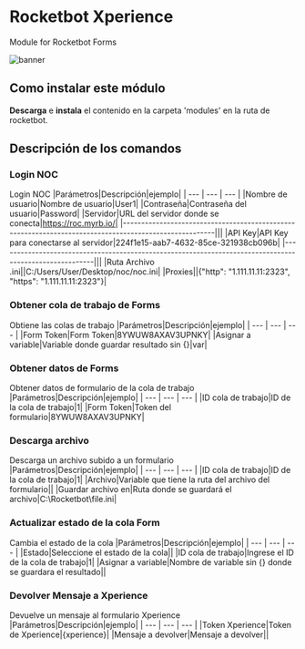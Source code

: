 



# Rocketbot Xperience
  
Module for Rocketbot Forms  
  
![banner](https://i.imgur.com/XC17kMx.png)
## Como instalar este módulo
  
__Descarga__ e __instala__ el contenido en la carpeta 'modules' en la ruta de rocketbot.  



## Descripción de los comandos

### Login NOC
  
Login NOC
|Parámetros|Descripción|ejemplo|
| --- | --- | --- |
|Nombre de usuario|Nombre de usuario|User1|
|Contraseña|Contraseña del usuario|Password|
|Servidor|URL del servidor donde se conecta|https://roc.myrb.io/|
|-------------------------------------------------------------------------------------------------------|||
|API Key|API Key para conectarse al servidor|224f1e15-aab7-4632-85ce-321938cb096b|
|--------------------------------------------------------------------------------------------------------|||
|Ruta Archivo .ini||C:/Users/User/Desktop/noc/noc.ini|
|Proxies||{"http": "1.111.11.11:2323", "https": "1.111.11.11:2323"}|

### Obtener cola de trabajo de Forms
  
Obtiene las colas de trabajo
|Parámetros|Descripción|ejemplo|
| --- | --- | --- |
|Form Token|Form Token|8YWUW8AXAV3UPNKY|
|Asignar a variable|Variable donde guardar resultado sin {}|var|

### Obtener datos de Forms
  
Obtener datos de formulario de la cola de trabajo
|Parámetros|Descripción|ejemplo|
| --- | --- | --- |
|ID cola de trabajo|ID de la cola de trabajo|1|
|Form Token|Token del formulario|8YWUW8AXAV3UPNKY|

### Descarga archivo
  
Descarga un archivo subido a un formulario
|Parámetros|Descripción|ejemplo|
| --- | --- | --- |
|ID cola de trabajo|ID de la cola de trabajo|1|
|Archivo|Variable que tiene la ruta del archivo del formulario||
|Guardar archivo en|Ruta donde se guardará el archivo|C:\Rocketbot\file.ini|

### Actualizar estado de la cola Form
  
Cambia el estado de la cola
|Parámetros|Descripción|ejemplo|
| --- | --- | --- |
|Estado|Seleccione el estado de la cola||
|ID cola de trabajo|Ingrese el ID de la cola de trabajo|1|
|Asignar a variable|Nombre de variable sin {} donde se guardara el resultado||

### Devolver Mensaje a Xperience
  
Devuelve un mensaje al formulario Xperience
|Parámetros|Descripción|ejemplo|
| --- | --- | --- |
|Token Xperience|Token de Xperience|{xperience}|
|Mensaje a devolver|Mensaje a devolver||
